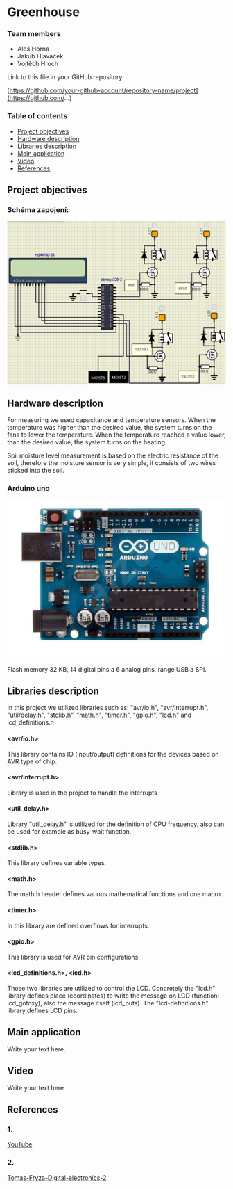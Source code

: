 # Greenhouse

### Team members

* Aleš Horna
* Jakub Hlaváček
* Vojtěch Hroch

Link to this file in your GitHub repository:

[https://github.com/your-github-account/repository-name/project](https://github.com/...)

### Table of contents

* [Project objectives](#objectives)
* [Hardware description](#hardware)
* [Libraries description](#libs)
* [Main application](#main)
* [Video](#video)
* [References](#references)

<a name="objectives"></a>

## Project objectives

### Schéma zapojení:

   ![your figure](IMAGES/celkoveschema.PNG)

## Hardware description
For measuring we used capacitance and temperature sensors. When the temperature was higher than the desired value, the system turns on the fans to lower the temperature.
When the temperature reached a value lower, than the desired value, the system turns on the heating. 

Soil moisture level measurement is based on the electric resistance of the soil, therefore the moisture sensor is very simple, it consists of two wires sticked into the soil.

### Arduino uno

   ![your figure](IMAGES/Arduino.PNG)

Flash memory 32 KB, 14 digital pins a 6 analog pins, range USB a SPI.

## Libraries description

In this project we utilized libraries such as: "avr/io.h", "avr/interrupt.h", "util/delay.h", "stdlib.h", "math.h", "timer.h", "gpio.h", "lcd.h" and lcd_definitions.h

#### <avr/io.h>
This library contains IO (input/output) definitions for the devices based on AVR type of chip.

#### <avr/interrupt.h>
Library is used in the project to handle the interrupts

#### <util_delay.h>
Library "util_delay.h" is utilized for the definition of CPU frequency, also can be used for example as busy-wait function.

#### <stdlib.h>
This library defines variable types.

#### <math.h>
The math.h header defines various mathematical functions and one macro.

#### <timer.h>
In this library are defined overflows for interrupts.

#### <gpio.h>
This library is used for AVR pin configurations.

#### <lcd_definitions.h>, <lcd.h>
Those two libraries are utilized to control the LCD. Concretely the "lcd.h" library defines place (coordinates) to write the message on LCD (function: lcd_gotoxy), also the message itself (lcd_puts). The "lcd-definitions.h" library defines LCD pins.
## Main application

Write your text here.

<a name="video"></a>

## Video

Write your text here

<a name="references"></a>

## References

### 1. 
[YouTube](https://www.youtube.com/)

### 2. 
[Tomas-Fryza-Digital-electronics-2](https://github.com/tomas-fryza/Digital-electronics-2)
